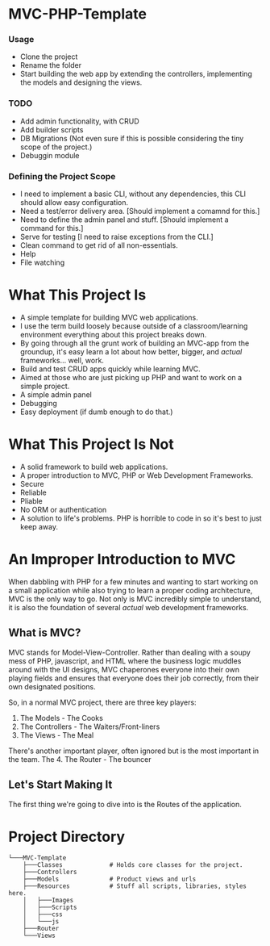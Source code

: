 # MVC-PHP-Template

### Usage
- Clone the project
- Rename the folder
- Start building the web app by extending the controllers, implementing the models and designing the views.

### TODO
- Add admin functionality, with CRUD
- Add builder scripts
- DB Migrations (Not even sure if this is possible considering the tiny scope of the project.)
- Debuggin module


### Defining the Project Scope
- I need to implement a basic CLI, without any dependencies, this CLI should allow easy configuration.
- Need a test/error delivery area. [Should implement a comamnd for this.]
- Need to define the admin panel and stuff. [Should implement a command for this.]
- Serve for testing [I need to raise exceptions from the CLI.]
- Clean command to get rid of all non-essentials.
- Help
- File watching


# What This Project Is
- A simple template for building MVC web applications.
- I use the term build loosely because outside of a classroom/learning environment everything about this project breaks down.
- By going through all the grunt work of building an MVC-app from the groundup, it's easy learn a lot about how better, bigger, and *actual* frameworks... well, work.
- Build and test CRUD apps quickly while learning MVC.
- Aimed at those who are just picking up PHP and want to work on a simple project.
- A simple admin panel
- Debugging
- Easy deployment  (if dumb enough to do that.)

# What This Project Is Not
- A solid framework to build web applications.
- A proper introduction to MVC, PHP or Web Development Frameworks.
- Secure
- Reliable
- Pliable
- No ORM or authentication
- A solution to life's problems. PHP is horrible to code in so it's best to just keep away.


# An Improper Introduction to MVC
When dabbling with PHP for a few minutes and wanting to start working on a small application while also trying to learn a proper coding architecture, MVC is the only way to go. Not only is MVC incredibly simple to understand, it is also the foundation of several *actual* web development frameworks.

## What is MVC?
MVC stands for Model-View-Controller. Rather than dealing with a soupy mess of PHP, javascript, and HTML where the business logic muddles around with the UI designs, MVC chaperones everyone into their own playing fields and ensures that everyone does their job correctly, from their own designated positions.

So, in a normal MVC project, there are three key players:
1. The Models - The Cooks
2. The Controllers - The Waiters/Front-liners
3. The Views - The Meal

There's another important player, often ignored but is the most important in the team. The 
4. The Router - The bouncer


## Let's Start Making It
The first thing we're going to dive into is the Routes of the application.

# Project Directory
```
└───MVC-Template
    ├───Classes             # Holds core classes for the project.
    ├───Controllers         
    ├───Models              # Product views and urls
    ├───Resources           # Stuff all scripts, libraries, styles here.
    │   ├───Images
    │   ├───Scripts
    │   ├───css
    │   └───js
    ├───Router
    └───Views
```